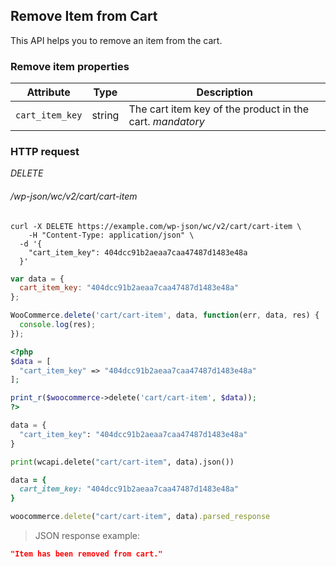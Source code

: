 ## Remove Item from Cart ##

This API helps you to remove an item from the cart.

### Remove item properties ###

| Attribute       | Type   | Description                                   |
| --------------- | ------ | --------------------------------------------- |
| `cart_item_key` | string | The cart item key of the product in the cart. <i class="label label-info">mandatory</i> |

### HTTP request ###

<div class="api-endpoint">
	<div class="endpoint-data">
		<i class="label label-delete">DELETE</i>
		<h6>/wp-json/wc/v2/cart/cart-item</h6>
	</div>
</div>

```shell
curl -X DELETE https://example.com/wp-json/wc/v2/cart/cart-item \
	-H "Content-Type: application/json" \
  -d '{
    "cart_item_key": 404dcc91b2aeaa7caa47487d1483e48a
  }'
```

```javascript
var data = {
  cart_item_key: "404dcc91b2aeaa7caa47487d1483e48a"
};

WooCommerce.delete('cart/cart-item', data, function(err, data, res) {
  console.log(res);
});
```

```php
<?php
$data = [
  "cart_item_key" => "404dcc91b2aeaa7caa47487d1483e48a"
];

print_r($woocommerce->delete('cart/cart-item', $data));
?>
```

```python
data = {
  "cart_item_key": "404dcc91b2aeaa7caa47487d1483e48a"
}

print(wcapi.delete("cart/cart-item", data).json())
```

```ruby
data = {
  cart_item_key: "404dcc91b2aeaa7caa47487d1483e48a"
}

woocommerce.delete("cart/cart-item", data).parsed_response
```

> JSON response example:

```json
"Item has been removed from cart."
```
